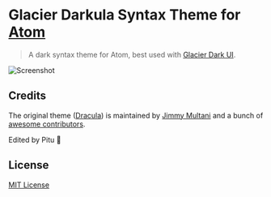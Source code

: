 # Glacier Darkula Syntax Theme for [Atom](https://atom.io)

> A dark syntax theme for Atom, best used with [Glacier Dark UI](https://github.com/berlouz/glacier-dark-ui).

![Screenshot](http://i.imgur.com/e4r13rP.png)

## Credits
The original theme ([Dracula](https://github.com/dracula/atom)) is maintained by [Jimmy Multani](https://github.com/JimmyMultani)  and a bunch of [awesome contributors](https://github.com/dracula/atom/graphs/contributors).

Edited by Pitu :metal:

## License
[MIT License](./LICENSE)
